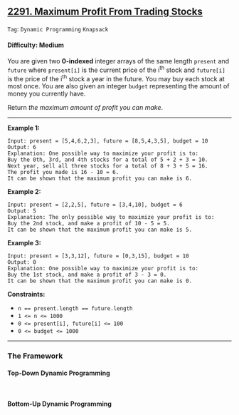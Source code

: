 ## [2291. Maximum Profit From Trading Stocks](https://leetcode.com/problems/maximum-profit-from-trading-stocks/)

```Tag```: ```Dynamic Programming``` ```Knapsack```

#### Difficulty: Medium

You are given two __0-indexed__ integer arrays of the same length ```present``` and ```future``` where ```present[i]``` is the current price of the i<sup>th</sup> stock and ```future[i]``` is the price of the i<sup>th</sup> stock a year in the future. You may buy each stock at most once. You are also given an integer ```budget``` representing the amount of money you currently have.

Return _the maximum amount of profit you can make_.

---

__Example 1:__
```
Input: present = [5,4,6,2,3], future = [8,5,4,3,5], budget = 10
Output: 6
Explanation: One possible way to maximize your profit is to:
Buy the 0th, 3rd, and 4th stocks for a total of 5 + 2 + 3 = 10.
Next year, sell all three stocks for a total of 8 + 3 + 5 = 16.
The profit you made is 16 - 10 = 6.
It can be shown that the maximum profit you can make is 6.
```

__Example 2:__
```
Input: present = [2,2,5], future = [3,4,10], budget = 6
Output: 5
Explanation: The only possible way to maximize your profit is to:
Buy the 2nd stock, and make a profit of 10 - 5 = 5.
It can be shown that the maximum profit you can make is 5.
```

__Example 3:__
```
Input: present = [3,3,12], future = [0,3,15], budget = 10
Output: 0
Explanation: One possible way to maximize your profit is to:
Buy the 1st stock, and make a profit of 3 - 3 = 0.
It can be shown that the maximum profit you can make is 0.
```

__Constraints:__

- ```n == present.length == future.length```
- ```1 <= n <= 1000```
- ```0 <= present[i], future[i] <= 100```
- ```0 <= budget <= 1000```

---

### The Framework

#### Top-Down Dynamic Programming

```Python

```

```Python

```

#### Bottom-Up Dynamic Programming

```Python

```

```Python

```
